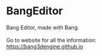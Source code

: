 # BangEditor
Bang Editor, made with Bang. <br/>
<br/>
Go to website for all the information: <br/>
https://bang3dengine.github.io <br/>

